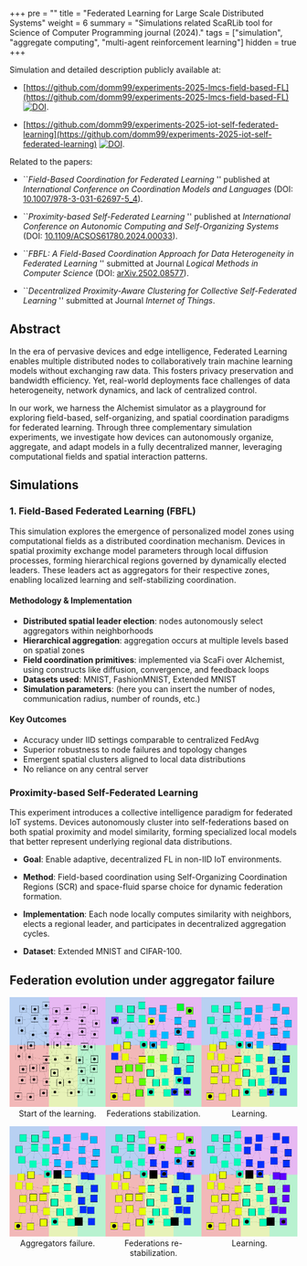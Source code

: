 +++
pre = ""
title = "Federated Learning for Large Scale Distributed Systems"
weight = 6
summary = "Simulations related ScaRLib tool for Science of Computer Programming journal (2024)."
tags = ["simulation", "aggregate computing", "multi-agent reinforcement learning"]
hidden = true
+++

[//]: # (From {{< cite doi="" >}})

[//]: # ({{< cite doi="" style=bibtex >}})

Simulation and detailed description publicly available at:
- [https://github.com/domm99/experiments-2025-lmcs-field-based-FL](https://github.com/domm99/experiments-2025-lmcs-field-based-FL) [![DOI](https://zenodo.org/badge/DOI/10.5281/zenodo.17328680.svg)](https://doi.org/10.5281/zenodo.17328680).

- [https://github.com/domm99/experiments-2025-iot-self-federated-learning](https://github.com/domm99/experiments-2025-iot-self-federated-learning) [![DOI](https://zenodo.org/badge/DOI/10.5281/zenodo.17328674.svg)](https://doi.org/10.5281/zenodo.17328674).

Related to the papers:

-  ``_Field-Based Coordination for Federated Learning_ '' published at _International Conference on Coordination Models and Languages_ (DOI: [10.1007/978-3-031-62697-5_4](https://doi.org/10.1007/978-3-031-62697-5_4)).

-  ``_Proximity-based Self-Federated Learning_ '' published at _International Conference on Autonomic Computing and Self-Organizing Systems_ (DOI: [10.1109/ACSOS61780.2024.00033](https://doi.org/10.1109/ACSOS61780.2024.00033)).

-  ``_FBFL: A Field-Based Coordination Approach for Data Heterogeneity in Federated Learning_ '' submitted at Journal _Logical Methods in Computer Science_ (DOI: [arXiv.2502.08577](https://doi.org/10.48550/arXiv.2502.08577)).

- ``_Decentralized Proximity-Aware Clustering for Collective Self-Federated Learning_ '' submitted at Journal _Internet of Things_.

## Abstract 
In the era of pervasive devices and edge intelligence, Federated Learning enables multiple distributed nodes to collaboratively train machine learning models without exchanging raw data. This fosters privacy preservation and bandwidth efficiency. Yet, real-world deployments face challenges of data heterogeneity, network dynamics, and lack of centralized control.

In our work, we harness the Alchemist simulator as a playground for exploring field-based, self-organizing, and spatial coordination paradigms for federated learning. Through three complementary simulation experiments, we investigate how devices can autonomously organize, aggregate, and adapt models in a fully decentralized manner, leveraging computational fields and spatial interaction patterns.

## Simulations 

### 1. Field-Based Federated Learning (FBFL)

This simulation explores the emergence of personalized model zones using computational fields as a distributed coordination mechanism.
Devices in spatial proximity exchange model parameters through local diffusion processes, forming hierarchical regions governed by dynamically elected leaders. These leaders act as aggregators for their respective zones, enabling localized learning and self-stabilizing coordination.

#### Methodology & Implementation  
- **Distributed spatial leader election**: nodes autonomously select aggregators within neighborhoods  
- **Hierarchical aggregation**: aggregation occurs at multiple levels based on spatial zones  
- **Field coordination primitives**: implemented via ScaFi over Alchemist, using constructs like diffusion, convergence, and feedback loops  
- **Datasets used**: MNIST, FashionMNIST, Extended MNIST  
- **Simulation parameters**: (here you can insert the number of nodes, communication radius, number of rounds, etc.)

#### Key Outcomes  
- Accuracy under IID settings comparable to centralized FedAvg  
- Superior robustness to node failures and topology changes  
- Emergent spatial clusters aligned to local data distributions  
- No reliance on any central server 

### Proximity-based Self-Federated Learning
This experiment introduces a collective intelligence paradigm for federated IoT systems.
Devices autonomously cluster into self-federations based on both spatial proximity and model similarity, forming specialized local models that better represent underlying regional data distributions.

- **Goal**: Enable adaptive, decentralized FL in non-IID IoT environments.

- **Method**: Field-based coordination using Self-Organizing Coordination Regions (SCR) and space-fluid sparse choice for dynamic federation formation.

- **Implementation**: Each node locally computes similarity with neighbors, elects a regional leader, and participates in decentralized aggregation cycles.

- **Dataset**: Extended MNIST and CIFAR-100.

## Federation evolution under aggregator failure

<div style="display: flex; flex-wrap: wrap; justify-content: space-between;">
  <div style="flex: 1 0 32%; text-align: center; margin-bottom: 1em;">
    <img src="images/1.png" alt="Start of the learning" style="width: 100%;" />
    <div>Start of the learning.</div>
  </div>
  <div style="flex: 1 0 32%; text-align: center; margin-bottom: 1em;">
    <img src="images/3.png" alt="Federations stabilization" style="width: 100%;" />
    <div>Federations stabilization.</div>
  </div>
  <div style="flex: 1 0 32%; text-align: center; margin-bottom: 1em;">
    <img src="images/5.png" alt="Learning" style="width: 100%;" />
    <div>Learning.</div>
  </div>
  <div style="flex: 1 0 32%; text-align: center; margin-bottom: 1em;">
    <img src="images/6.png" alt="Aggregators failure" style="width: 100%;" />
    <div>Aggregators failure.</div>
  </div>
  <div style="flex: 1 0 32%; text-align: center; margin-bottom: 1em;">
    <img src="images/8.png" alt="Federations re-stabilization" style="width: 100%;" />
    <div>Federations re-stabilization.</div>
  </div>
  <div style="flex: 1 0 32%; text-align: center; margin-bottom: 1em;">
    <img src="images/10.png" alt="Learning again" style="width: 100%;" />
    <div>Learning.</div>
  </div>
</div>
